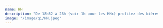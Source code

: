 ```yaml
---
name: HH
description: "De 18h32 à 23h (voir 1h pour les HHx) profitez des bières du Bar à prix réduit au foyer de l'école. L'occasion de discuter avec ses potes autour d'un verre ou de rencontrer d'autres centraliens. Avec à chaque soirée Dbs pour vous ambiancer !"
image: "/image/qi/HH.jpeg"
---
```

 

